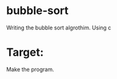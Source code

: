 # bubble-sort
Writing the bubble sort algrothim. Using c

# Target:
Make the program. 
  
  
 
 
 
 
 
 
 
  
  
 
 
  
 
 
 
 
 
